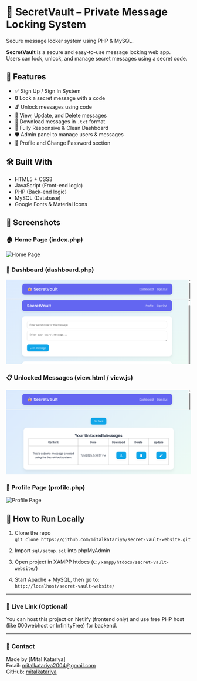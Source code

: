 # 🔐 SecretVault – Private Message Locking System
Secure message locker system using PHP & MySQL.

**SecretVault** is a secure and easy-to-use message locking web app.  
Users can lock, unlock, and manage secret messages using a secret code.

## 📜 Features

- ✅ Sign Up / Sign In System  
- 🔒 Lock a secret message with a code  
- 🔓 Unlock messages using code  
- 📝 View, Update, and Delete messages  
- 💾 Download messages in `.txt` format  
- 📱 Fully Responsive & Clean Dashboard  
- 🛡️ Admin panel to manage users & messages  
- 👤 Profile and Change Password section  

## 🛠️ Built With

- HTML5 + CSS3  
- JavaScript (Front-end logic)  
- PHP (Back-end logic)  
- MySQL (Database)  
- Google Fonts & Material Icons  



## 📸 Screenshots

### 🏠 Home Page (index.php)
![Home Page](images/png)

### 🔐 Dashboard (dashboard.php)
![Dashboard](images/dashboard.png)

### 📋 Unlocked Messages (view.html / view.js)
![Unlocked Messages](images/unlocked-messages.png)

### 👤 Profile Page (profile.php)
![Profile Page](images/.png)



## 🚀 How to Run Locally

1. Clone the repo  
   `git clone https://github.com/mitalkatariya/secret-vault-website.git`

2. Import `sql/setup.sql` into phpMyAdmin

3. Open project in XAMPP htdocs (`C:/xampp/htdocs/secret-vault-website/`)

4. Start Apache + MySQL, then go to:  
   `http://localhost/secret-vault-website/`

---

### 🔗 Live Link (Optional)

You can host this project on Netlify (frontend only) and use free PHP host (like 000webhost or InfinityFree) for backend.

---

### 📧 Contact

Made by [Mital Katariya]  
Email: mitalkatariya2004@gmail.com  
GitHub: [mitalkatariya](https://github.com/mitalkatariya)
